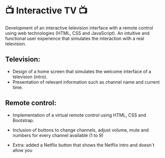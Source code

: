 # 📺 Interactive TV 📺

Development of an interactive television interface with a remote control using web technologies  (HTML, CSS and JavaScript). An intuitive and functional user experience that simulates the interaction with a real television.


## Television:

- Design of a home screen that simulates the welcome interface of a television (intro).
- Presentation of relevant information such as channel name and current time.

## Remote control:

- Implementation of a virtual remote control using HTML, CSS and Bootstrap.
- Inclusion of buttons to change channels, adjust volume, mute and numbers for every channel available (1 to 9)

- Extra: added a Netflix button that shows the Netflix intro and doesn´t allow you 
